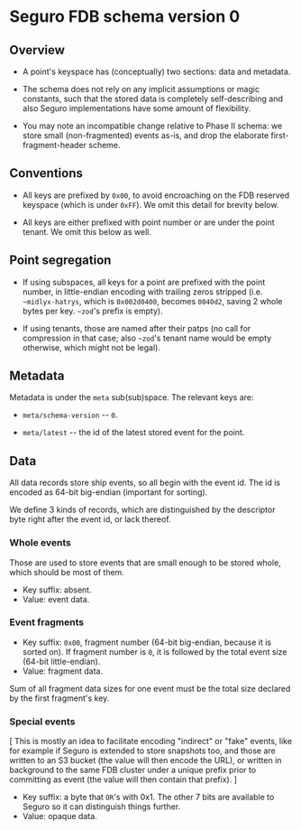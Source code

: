 # Seguro FDB schema version 0

## Overview

- A point's keyspace has (conceptually) two sections: data and
  metadata.
  
- The schema does not rely on any implicit assumptions or magic
  constants, such that the stored data is completely self-describing
  and also Seguro implementations have some amount of flexibility.
  
- You may note an incompatible change relative to Phase II schema: we
  store small (non-fragmented) events as-is, and drop the elaborate
  first-fragment-header scheme.
  
## Conventions

- All keys are prefixed by `0x00`, to avoid encroaching on the FDB
  reserved keyspace (which is under `0xFF`).  We omit this detail for
  brevity below.
  
- All keys are either prefixed with point number or are under the
  point tenant.  We omit this below as well.
  
## Point segregation

- If using subspaces, all keys for a point are prefixed with the point
  number, in little-endian encoding with trailing zeros stripped
  (i.e. `~midlyx-hatrys`, which is `0x002d0400`, becomes `0040d2`,
  saving 2 whole bytes per key.  `~zod`'s prefix is empty).
  
- If using tenants, those are named after their patps (no call for
  compression in that case; also `~zod`'s tenant name would be empty
  otherwise, which might not be legal).
  
## Metadata

Metadata is under the `meta` sub(sub)space.  The relevant keys are:

- `meta/schema-version` -- `0`.

- `meta/latest` -- the id of the latest stored event for the
  point.
  
## Data

All data records store ship events, so all begin with the event id.
The id is encoded as 64-bit big-endian (important for sorting).

We define 3 kinds of records, which are distinguished by the
descriptor byte right after the event id, or lack thereof.

### Whole events

Those are used to store events that are small enough to be stored whole, which should be
most of them.

- Key suffix: absent.
- Value: event data.

### Event fragments

- Key suffix: `0x00`, fragment number (64-bit big-endian, because it
  is sorted on).  If fragment number is `0`, it is followed by the
  total event size (64-bit little-endian).
- Value: fragment data.

Sum of all fragment data sizes for one event must be the total size
declared by the first fragment's key.

### Special events

[ This is mostly an idea to facilitate encoding "indirect" or "fake"
  events, like for example if Seguro is extended to store snapshots
  too, and those are written to an S3 bucket (the value will then
  encode the URL), or written in background to the same FDB cluster
  under a unique prefix prior to committing as event (the value will
  then contain that prefix). ]
  
- Key suffix: a byte that `OR`'s with 0x1.  The other 7 bits are
  available to Seguro so it can distinguish things further.
- Value: opaque data.
